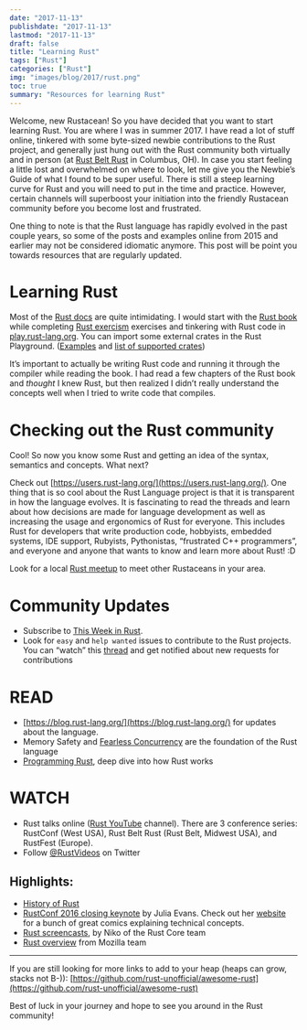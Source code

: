 ```yaml
---
date: "2017-11-13"
publishdate: "2017-11-13"
lastmod: "2017-11-13"
draft: false
title: "Learning Rust"
tags: ["Rust"]
categories: ["Rust"]
img: "images/blog/2017/rust.png"
toc: true
summary: "Resources for learning Rust"
---
```


Welcome, new Rustacean! So you have decided that you want to start learning Rust. You are where I was in summer 2017. I have read a lot of stuff online, tinkered with some byte-sized newbie contributions to the Rust project, and generally just hung out with the Rust community both virtually and in person (at [Rust Belt Rust](https://rust-belt-rust.com/) in Columbus, OH). In case you start feeling a little lost and overwhelmed on where to look, let me give you the Newbie’s Guide of what I found to be super useful. There is still a steep learning curve for Rust and you will need to put in the time and practice. However, certain channels will superboost your initiation into the friendly Rustacean community before you become lost and frustrated.

One thing to note is that the Rust language has rapidly evolved in the past couple years, so some of the posts and examples online from 2015 and earlier may not be considered idiomatic anymore. This post will be point you towards resources that are regularly updated.

# Learning Rust

Most of the [Rust docs](https://doc.rust-lang.org/) are quite intimidating. I would start with the [Rust book](https://doc.rust-lang.org/book/second-edition/) while completing [Rust exercism](https://exercism.io/languages/rust/about) exercises and tinkering with Rust code in [play.rust-lang.org](https://play.rust-lang.org/). You can import some external crates in the Rust Playground. ([Examples](https://play.rust-lang.org/?gist=51280e8073b54f85cdf5c79547ea2502&version=stable) and [list of supported crates](https://github.com/integer32llc/rust-playground/blob/master/compiler/base/Cargo.toml))

It’s important to actually be writing Rust code and running it through the compiler while reading the book. I had read a few chapters of the Rust book and _thought_ I knew Rust, but then realized I didn’t really understand the concepts well when I tried to write code that compiles.

# Checking out the Rust community

Cool! So now you know some Rust and getting an idea of the syntax, semantics and concepts. What next?

Check out [https://users.rust-lang.org/](https://users.rust-lang.org/). One thing that is so cool about the Rust Language project is that it is transparent in how the language evolves. It is fascinating to read the threads and learn about how decisions are made for language development as well as increasing the usage and ergonomics of Rust for everyone. This includes Rust for developers that write production code, hobbyists, embedded systems, IDE support, Rubyists, Pythonistas, “frustrated C++ programmers”, and everyone and anyone that wants to know and learn more about Rust! :D

Look for a local [Rust meetup](https://www.meetup.com/topics/rust/) to meet other Rustaceans in your area.

# Community Updates

* Subscribe to [This Week in Rust](https://this-week-in-rust.org/).
* Look for `easy` and `help wanted` issues to contribute to the Rust projects. You can “watch” this [thread](https://users.rust-lang.org/t/twir-call-for-participation/4821) and get notified about new requests for contributions

# READ

* [https://blog.rust-lang.org/](https://blog.rust-lang.org/) for updates about the language.
* Memory Safety and [Fearless Concurrency](https://blog.rust-lang.org/2015/04/10/Fearless-Concurrency.html) are the foundation of the Rust language
* [Programming Rust](http://shop.oreilly.com/product/0636920040385.do), deep dive into how Rust works

# WATCH

* Rust talks online ([Rust YouTube](https://www.youtube.com/channel/UCaYhcUwRBNscFNUKTjgPFiA) channel). There are 3 conference series: RustConf (West USA), Rust Belt Rust (Rust Belt, Midwest USA), and RustFest (Europe).
* Follow [@RustVideos](https://twitter.com/RustVideos) on Twitter

## Highlights:

* [History of Rust](https://www.youtube.com/watch?v=79PSagCD_AY)
* [RustConf 2016 closing keynote](https://www.youtube.com/watch?v=ftQfpAeyxPo) by Julia Evans. Check out her [website](https://jvns.ca/) for a bunch of great comics explaining technical concepts.
* [Rust screencasts](http://intorust.com/), by Niko of the Rust Core team
* [Rust overview](https://www.youtube.com/playlist?list=PLo3w8EB99pqJ74XIGe72c9hBZWz9Y16cY) from Mozilla team

---

If you are still looking for more links to add to your heap (heaps can grow, stacks not B-)): [https://github.com/rust-unofficial/awesome-rust](https://github.com/rust-unofficial/awesome-rust)

Best of luck in your journey and hope to see you around in the Rust community!

